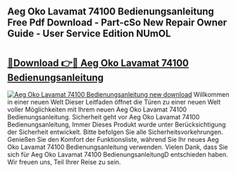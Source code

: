 ## Aeg Oko Lavamat 74100 Bedienungsanleitung Free Pdf Download - Part-cSo New Repair Owner Guide - User Service Edition NUmOL

# <h2><a href="http://df2uvcl.blite.top/?on=Aeg+Oko+Lavamat+74100+Bedienungsanleitung">🔗Download 👉🔴 Aeg Oko Lavamat 74100 Bedienungsanleitung</a></h2>

[![Aeg Oko Lavamat 74100 Bedienungsanleitung new download](https://i.imgur.com/lujVjoI.png)](http://df2uvcl.blite.top/?on=Aeg+Oko+Lavamat+74100+Bedienungsanleitung)
Willkommen in einer neuen Welt Dieser Leitfaden öffnet die Türen zu einer neuen Welt voller Möglichkeiten mit Ihrem neuen Aeg Oko Lavamat 74100 Bedienungsanleitung. Sicherheit geht vor Aeg Oko Lavamat 74100 Bedienungsanleitung, Immer Dieses Produkt wurde unter Berücksichtigung der Sicherheit entwickelt. Bitte befolgen Sie alle Sicherheitsvorkehrungen. Genießen Sie den Komfort der Funktionsliste, während Sie Ihr neues Aeg Oko Lavamat 74100 Bedienungsanleitung verwenden. Vielen Dank, dass Sie sich für Aeg Oko Lavamat 74100 BedienungsanleitungD entschieden haben. Wir freuen uns, Teil Ihrer Reise zu sein.
